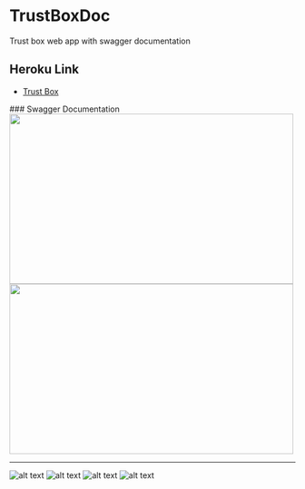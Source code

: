 # TrustBoxDoc
Trust box web app with swagger documentation


## Heroku Link
<ul>
  <li><a href="https://trustboxdoc.herokuapp.com/">Trust Box</a></li>
</ul>
### Swagger Documentation
<img src="https://sun9-25.userapi.com/impg/Im_xckv2_bHOfpsbWQnSg4zI6cQMHhF8Qzr0kw/Kla3a_DVHs4.jpg?size=2560x1318&quality=96&sign=073fb5d8977b3f7c8ac7404a779d89bf&type=album" width="500" height="300">
<img src="https://sun9-3.userapi.com/impg/pAnuYQIki4QtlAff3s4vNu3Fp8LrIm-GrFlcnw/1Q6PF3SYcbI.jpg?size=2560x1449&quality=96&sign=c16031fe3eef966a0e30de19e19b9ff2&type=album" width="500" height="300"><hr>


![alt text](https://sun9-5.userapi.com/impg/mSyY6UDozbjacz0WsLXuYZYVayvpf-PkzjXB3Q/cEoOr9rNjSY.jpg?size=2560x1448&quality=96&sign=50913487db29b3da17617106b780dac2&type=album)
![alt text](https://sun9-58.userapi.com/impg/DSi7MPu5gDMlwNWCyRYKBEPsyxOru5y2Oexqrg/BRiAPhAd654.jpg?size=2560x1600&quality=96&sign=c210a4861c76c3f148c3eb2c4dc020a0&type=album)
![alt text](https://sun9-62.userapi.com/impg/xPLdSUXc1GtbmrieK9xS2OerjDHkyTyas6QjZQ/aNTCK_FGp1c.jpg?size=2560x1600&quality=96&sign=40254115be94ffe3e72497ad255cdbb4&type=album)
![alt text](https://sun9-38.userapi.com/impg/LzKSExBH6M0bTGdP9zneVj7d8FItfAuATKYbwg/SpJij-Fl7wo.jpg?size=2560x1600&quality=96&sign=16275ace5280c80b4049b2664dfb52fc&type=album)

